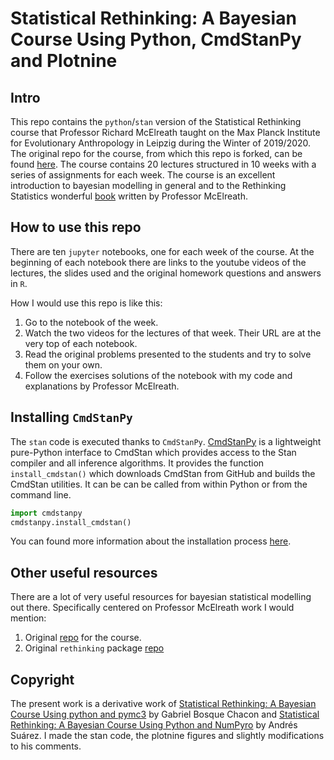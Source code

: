 # Statistical Rethinking: A Bayesian Course Using Python, CmdStanPy and Plotnine

## Intro

This repo contains the `python`/`stan` version of the Statistical Rethinking course that Professor Richard McElreath taught on the Max Planck Institute for Evolutionary Anthropology in Leipzig during the Winter of 2019/2020. The original repo for the course, from which this repo is forked, can be found [here](https://github.com/rmcelreath/statrethinking_winter2019). The course contains 20 lectures structured in 10 weeks with a series of assignments for each week.  The course is an excellent introduction to bayesian modelling in general and to the Rethinking Statistics wonderful [book](https://xcelab.net/rm/statistical-rethinking/) written by Professor McElreath.

## How to use this repo

There are ten `jupyter` notebooks, one for each week of the course. At the beginning of each notebook there are links to the youtube videos of the lectures, the slides used and the original homework questions and answers in `R`.

How I would use this repo is like this:

1. Go to the notebook of the week.
2. Watch the two videos for the lectures of that week. Their URL are at the very top of each notebook.
3. Read the original problems presented to the students and try to solve them on your own.
4. Follow the exercises solutions of the notebook with my code and explanations by Professor McElreath.

## Installing `CmdStanPy`

The `stan` code is executed thanks to `CmdStanPy`. [CmdStanPy](https://github.com/stan-dev/cmdstanpy) is a lightweight pure-Python interface to CmdStan which provides access to the Stan compiler and all inference algorithms. It provides the function `install_cmdstan()` which downloads CmdStan from GitHub and builds the CmdStan utilities. It can be can be called from within Python or from the command line. 

```python
import cmdstanpy
cmdstanpy.install_cmdstan()
```

You can found more information about the installation process [here](https://mc-stan.org/cmdstanpy/installation.html#installing-cmdstan).

## Other useful resources

There are a lot of very useful resources for bayesian statistical modelling out there. Specifically centered on Professor McElreath work I would mention:

1. Original [repo](https://github.com/rmcelreath/statrethinking_winter2019) for the course.
2. Original `rethinking` package [repo](https://github.com/rmcelreath/rethinking)

## Copyright

The present work is a derivative work of [Statistical Rethinking: A Bayesian Course Using python and pymc3](https://github.com/gbosquechacon/statrethink_course_in_pymc3) by Gabriel Bosque Chacon and [Statistical Rethinking: A Bayesian Course Using Python and NumPyro](https://github.com/asuagar/statrethink-course-in-numpyro) by Andrés Suárez. I made the stan code, the plotnine figures and slightly modifications to his comments.

